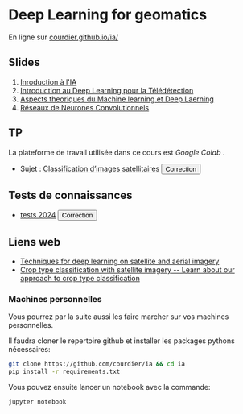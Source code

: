 <!-- ia_tp1 (pwd) -->
<!-- t2024 -->
# Deep Learning for geomatics
En ligne sur [courdier.github.io/ia/](https://courdier.github.io/ia/)

## Slides
1. [Inroduction à l'IA](https://courdier.github.io/ia/pdfs/intro_ia.pdf)
2. [Introduction au Deep Learning pour la Télédétection](https://courdier.github.io/ia/slides/intro.html#p1)
3. [Aspects theoriques du Machine learning et Deep Laerning](https://courdier.github.io/ia/slides/nn.html)
4. [Réseaux de Neurones Convolutionnels](https://courdier.github.io/ia/slides/cnn.html)

## TP
La plateforme de travail utilisée dans ce cours est *Google Colab* .

* Sujet : [Classification d’images satellitaires](https://colab.research.google.com/github/courdier/ia/blob/master/TP/TP_1_GIS.ipynb)
<button onclick="showCustomPrompt('promptTP')">Correction</button>
<div id="promptTP" style="display:none; position: fixed; top: 50%; left: 50%; transform: translate(-50%, -50%); padding: 20px; background-color: #f0f0f0; border: 1px solid #ccc;">
  <label for="passwordInputTP">Entrez le mot de passe :</label>
  <input type="password" id="passwordInputTP">
  <button onclick="checkPassword('69615f747031', '68747470733a2f2f636f6c61622e72657365617263682e676f6f676c652e636f6d2f6769746875622f636f7572646965722f69612f626c6f622f6d61737465722f54502f54505f315f4749535f436f727265637465642e6970796e62', 'passwordInputTP')">Valider</button>
  <button onclick="closePrompt('promptTP')">Annuler</button>
</div>

## Tests de connaissances

-  [tests 2024](https://colab.research.google.com/github/courdier/ia/blob/master/Exam1/2024_exam1.ipynb)
<button onclick="showCustomPrompt('promptTest')">Correction</button>
<div id="promptTest" style="display:none; position: fixed; top: 50%; left: 50%; transform: translate(-50%, -50%); padding: 20px; background-color: #f0f0f0; border: 1px solid #ccc;">
  <label for="passwordInputTest">Entrez le mot de passe :</label>
  <input type="password" id="passwordInputTest">
  <button onclick="checkPassword('7432303234', '68747470733A2F2F636F6C61622E72657365617263682E676F6F676C652E636F6D2F6769746875622F636F7572646965722F69612F626C6F622F6D61737465722F4578616D312F323032345F6578616D315F636F7272656374696F6E2E6970796E62', 'passwordInputTest')">Valider</button>
  <button onclick="closePrompt('promptTest')">Annuler</button>
</div>

<script>
  function showCustomPrompt(id) {
    document.getElementById(id).style.display = 'block';
  }

  function closePrompt(id) {
    document.getElementById(id).style.display = 'none';
  }

  function checkPassword(encodedPassword, encodedUrl, inputId) {
    const inputPassword = document.getElementById(inputId).value;

    function toHex(str) {
      return str.split('').map(char => char.charCodeAt(0).toString(16)).join('');
    }

    function toStrFromHex(hex) {
      let str = '';
      for (let i = 0; i < hex.length; i += 2) {
        str += String.fromCharCode(parseInt(hex.substr(i, 2), 16));
      }
      return str;
    }

    if (toHex(inputPassword) === encodedPassword) {
      closePrompt(inputId.replace('passwordInput', 'prompt'));
      window.location.href = toStrFromHex(encodedUrl);
    } else {
      alert('Mot de passe incorrect.');
    }
  }
</script>

## Liens web 

- [Techniques for deep learning on satellite and aerial imagery](https://github.com/satellite-image-deep-learning/techniques)
- [Crop type classification with satellite imagery -- Learn about our approach to crop type classification ](https://medium.com/geekculture/crop-type-classification-with-satellite-imagery-dfc200f82927)

### Machines personnelles

Vous pourrez par la suite aussi les faire marcher sur vos machines personnelles.

Il faudra cloner le repertoire github et installer les packages pythons nécessaires:

```sh
git clone https://github.com/courdier/ia && cd ia
pip install -r requirements.txt
```
Vous pouvez ensuite lancer un notebook avec la commande:
```sh
jupyter notebook
```